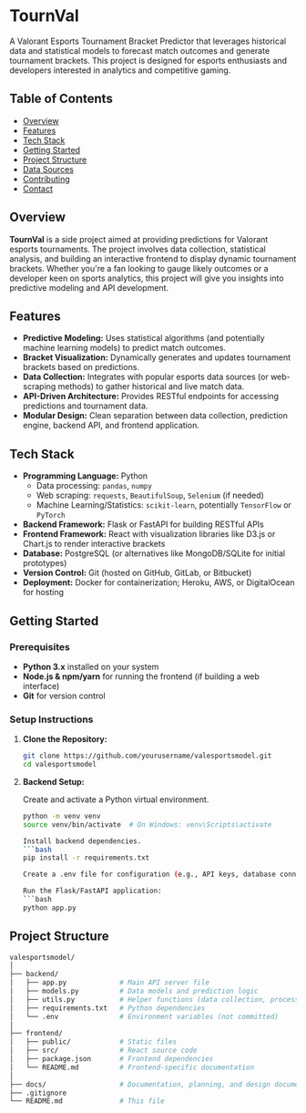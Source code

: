 # TournVal

A Valorant Esports Tournament Bracket Predictor that leverages historical data and statistical models to forecast match outcomes and generate tournament brackets. This project is designed for esports enthusiasts and developers interested in analytics and competitive gaming.

## Table of Contents

- [Overview](#overview)
- [Features](#features)
- [Tech Stack](#tech-stack)
- [Getting Started](#getting-started)
- [Project Structure](#project-structure)
- [Data Sources](#data-sources)
- [Contributing](#contributing)
- [Contact](#contact)

## Overview

**TournVal** is a side project aimed at providing predictions for Valorant esports tournaments. The project involves data collection, statistical analysis, and building an interactive frontend to display dynamic tournament brackets. Whether you're a fan looking to gauge likely outcomes or a developer keen on sports analytics, this project will give you insights into predictive modeling and API development.

## Features

- **Predictive Modeling:** Uses statistical algorithms (and potentially machine learning models) to predict match outcomes.
- **Bracket Visualization:** Dynamically generates and updates tournament brackets based on predictions.
- **Data Collection:** Integrates with popular esports data sources (or web-scraping methods) to gather historical and live match data.
- **API-Driven Architecture:** Provides RESTful endpoints for accessing predictions and tournament data.
- **Modular Design:** Clean separation between data collection, prediction engine, backend API, and frontend application.

## Tech Stack

- **Programming Language:** Python  
  - Data processing: `pandas`, `numpy`
  - Web scraping: `requests`, `BeautifulSoup`, `Selenium` (if needed)
  - Machine Learning/Statistics: `scikit-learn`, potentially `TensorFlow` or `PyTorch`
- **Backend Framework:** Flask or FastAPI for building RESTful APIs
- **Frontend Framework:** React with visualization libraries like D3.js or Chart.js to render interactive brackets
- **Database:** PostgreSQL (or alternatives like MongoDB/SQLite for initial prototypes)
- **Version Control:** Git (hosted on GitHub, GitLab, or Bitbucket)
- **Deployment:** Docker for containerization; Heroku, AWS, or DigitalOcean for hosting

## Getting Started

### Prerequisites

- **Python 3.x** installed on your system
- **Node.js & npm/yarn** for running the frontend (if building a web interface)
- **Git** for version control

### Setup Instructions

1. **Clone the Repository:**

   ```bash
   git clone https://github.com/yourusername/valesportsmodel.git
   cd valesportsmodel

2. **Backend Setup:**

   Create and activate a Python virtual environment.
   ```bash
   python -m venv venv
   source venv/bin/activate  # On Windows: venv\Scripts\activate

   Install backend dependencies.
   ```bash
   pip install -r requirements.txt

   Create a .env file for configuration (e.g., API keys, database connection settings).

   Run the Flask/FastAPI application:
   ```bash
   python app.py

## Project Structure
```bash
valesportsmodel/
│
├── backend/
│   ├── app.py             # Main API server file
│   ├── models.py          # Data models and prediction logic
│   ├── utils.py           # Helper functions (data collection, processing)
│   ├── requirements.txt   # Python dependencies
│   └── .env               # Environment variables (not committed)
│
├── frontend/
│   ├── public/            # Static files
│   ├── src/               # React source code
│   ├── package.json       # Frontend dependencies
│   └── README.md          # Frontend-specific documentation
│
├── docs/                  # Documentation, planning, and design documents
├── .gitignore
└── README.md              # This file
